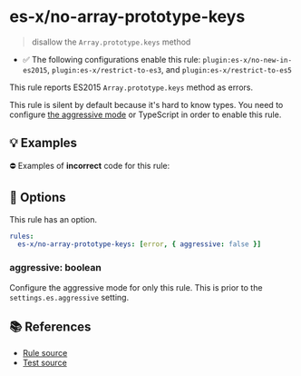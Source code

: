 # es-x/no-array-prototype-keys
> disallow the `Array.prototype.keys` method

- ✅ The following configurations enable this rule: `plugin:es-x/no-new-in-es2015`, `plugin:es-x/restrict-to-es3`, and `plugin:es-x/restrict-to-es5`

This rule reports ES2015 `Array.prototype.keys` method as errors.

This rule is silent by default because it's hard to know types. You need to configure [the aggressive mode](../#the-aggressive-mode) or TypeScript in order to enable this rule.

## 💡 Examples

⛔ Examples of **incorrect** code for this rule:

<eslint-playground type="bad" code="/*eslint es-x/no-array-prototype-keys: [error, { aggressive: true }] */
foo.keys()
" />

## 🔧 Options

This rule has an option.

```yml
rules:
  es-x/no-array-prototype-keys: [error, { aggressive: false }]
```

### aggressive: boolean

Configure the aggressive mode for only this rule.
This is prior to the `settings.es.aggressive` setting.

## 📚 References

- [Rule source](https://github.com/ota-meshi/eslint-plugin-es-x/blob/master/lib/rules/no-array-prototype-keys.js)
- [Test source](https://github.com/ota-meshi/eslint-plugin-es-x/blob/master/tests/lib/rules/no-array-prototype-keys.js)
